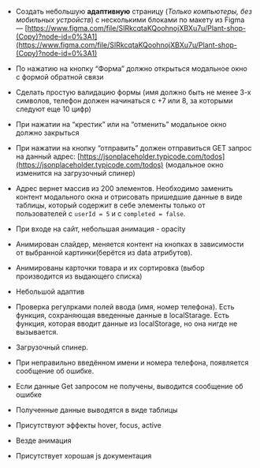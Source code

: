 - Создать небольшую **адаптивную** страницу (*Только компьютеры, без мобильных устройств*) с несколькими блоками по макету из Figma — [https://www.figma.com/file/SIRkcqtaKQoohnojXBXu7u/Plant-shop-(Copy)?node-id=0%3A1](https://www.figma.com/file/SIRkcqtaKQoohnojXBXu7u/Plant-shop-(Copy)?node-id=0%3A1)
- По нажатию на кнопку “Форма” должно открыться модальное окно с формой обратной связи
- Сделать простую валидацию формы (имя должно быть не менее 3-х символов, телефон должен начинаться с +7 или 8, за которыми следуют еще 10 цифр)
- При нажатии на “крестик” или на “отменить” модальное окно должно закрыться
- При нажатии на кнопку “отправить” должен отправиться GET запрос на данный адрес: [https://jsonplaceholder.typicode.com/todos](https://jsonplaceholder.typicode.com/todos) (модальное окно изменится на загрузочный спинер)
- Адрес вернет массив из 200 элементов. Необходимо заменить контент модального окна и отрисовать пришедшие данные в виде таблицы, который содержит в себе элементы только от пользователей с `userId = 5` и с `completed = false`.

- При входе на сайт, небольшая анимация - opacity 
- Анимирован слайдер, меняется контент на кнопках в зависимости от выбранной картинки(берётся из data атрибутов). 
- Анимированы карточки товара и их сортировка (выбор производится из выдающего списка) 
- Небольшой адаптив 
- Проверка регулрками полей ввода (имя, номер телефона). Есть функция, сохраняющая введенные данные в localStarage. Есть функция, которая вводит данные из localStorage, но она нигде не вызывается. 
- Загрузочный спинер. 
- При неправильно введённом имени и номера телефона, появляется сообщение об ошибке. 
- Если данные Get запросом не получены, выводится сообщение об ошибке 
- Полученные данные выводятся в виде таблицы 
- Присутствуют эффекты hover, focus, active
- Везде анимация
- Присутствует хорошая js документация
